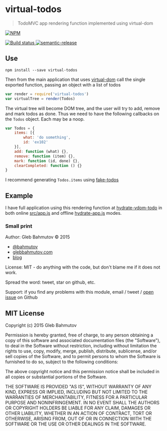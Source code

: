 # virtual-todos
> TodoMVC app rendering function implemented using virtual-dom

[![NPM][virtual-todos-icon] ][virtual-todos-url]

[![Build status][virtual-todos-ci-image] ][virtual-todos-ci-url]
[![semantic-release][semantic-image] ][semantic-url]

## Use

    npm install --save virtual-todos

Then from the main application that uses [virtual-dom](https://github.com/Matt-Esch/virtual-dom)
call the single exported function, passing an object with a list of todos

```js
var render = require('virtual-todos')
var virtualTree = render(Todos)
```

The virtual tree will become DOM tree, and the user will try to add, remove and mark todos
as done. Thus we need to have the following callbacks on the `Todos` object. Each may be a noop.

```js
var Todos = {
    items: [{ 
        what: 'do something', 
        id: 'ex102' 
    }],
    add: function (what) {},
    remove: function (item) {},
    mark: function (id, done) {},
    clearCompleted: function () {}
}
```

I recommend generating `Todos.items` using [fake-todos](https://github.com/bahmutov/fake-todos)

## Example

I have full application using this rendering function at 
[hydrate-vdom-todo](https://github.com/bahmutov/hydrate-vdom-todo) in both online
[src/app.js](https://github.com/bahmutov/hydrate-vdom-todo/blob/master/src/app.js) and
offline [hydrate-app.js](https://github.com/bahmutov/hydrate-vdom-todo/blob/master/hydrate-app.js)
modes.

### Small print

Author: Gleb Bahmutov &copy; 2015

* [@bahmutov](https://twitter.com/bahmutov)
* [glebbahmutov.com](http://glebbahmutov.com)
* [blog](http://glebbahmutov.com/blog/)

License: MIT - do anything with the code, but don't blame me if it does not work.

Spread the word: tweet, star on github, etc.

Support: if you find any problems with this module, email / tweet /
[open issue](https://github.com/bahmutov/virtual-todos/issues) on Github

## MIT License

Copyright (c) 2015 Gleb Bahmutov

Permission is hereby granted, free of charge, to any person
obtaining a copy of this software and associated documentation
files (the "Software"), to deal in the Software without
restriction, including without limitation the rights to use,
copy, modify, merge, publish, distribute, sublicense, and/or sell
copies of the Software, and to permit persons to whom the
Software is furnished to do so, subject to the following
conditions:

The above copyright notice and this permission notice shall be
included in all copies or substantial portions of the Software.

THE SOFTWARE IS PROVIDED "AS IS", WITHOUT WARRANTY OF ANY KIND,
EXPRESS OR IMPLIED, INCLUDING BUT NOT LIMITED TO THE WARRANTIES
OF MERCHANTABILITY, FITNESS FOR A PARTICULAR PURPOSE AND
NONINFRINGEMENT. IN NO EVENT SHALL THE AUTHORS OR COPYRIGHT
HOLDERS BE LIABLE FOR ANY CLAIM, DAMAGES OR OTHER LIABILITY,
WHETHER IN AN ACTION OF CONTRACT, TORT OR OTHERWISE, ARISING
FROM, OUT OF OR IN CONNECTION WITH THE SOFTWARE OR THE USE OR
OTHER DEALINGS IN THE SOFTWARE.

[virtual-todos-icon]: https://nodei.co/npm/virtual-todos.png?downloads=true
[virtual-todos-url]: https://npmjs.org/package/virtual-todos
[virtual-todos-ci-image]: https://travis-ci.org/bahmutov/virtual-todos.png?branch=master
[virtual-todos-ci-url]: https://travis-ci.org/bahmutov/virtual-todos
[semantic-image]: https://img.shields.io/badge/%20%20%F0%9F%93%A6%F0%9F%9A%80-semantic--release-e10079.svg
[semantic-url]: https://github.com/semantic-release/semantic-release

